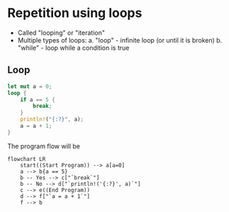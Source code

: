 # Repetition using loops

- Called "looping" or "iteration"
- Multiple types of loops:
    a. "loop" - infinite loop (or until it is broken)
    b. "while" - loop while a condition is true

## Loop

```rust
let mut a = 0;
loop {
    if a == 5 {
        break;
    }
    println!("{:?}", a);
    a = a + 1;
}
```
The program flow will be
```mermaid
flowchart LR
    start((Start Program)) --> a[a=0]
    a --> b{a == 5}
    b -- Yes --> c["`break`"]
    b -- No --> d["`println!('{:?}', a)`"]
    c --> e((End Program))
    d --> f["`a = a + 1`"]
    f --> b
```